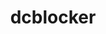 ---
title: dcblocker
permalink: /docs/StandardLibrary#dcblocker
parent: Standard Library
has_children: false
nav_order: 11
---